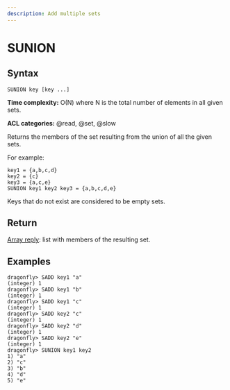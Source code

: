 ```yaml
---
description: Add multiple sets
---
```


# SUNION

## Syntax

    SUNION key [key ...]

**Time complexity:** O(N) where N is the total number of elements in all given sets.

**ACL categories:** @read, @set, @slow

Returns the members of the set resulting from the union of all the given sets.

For example:

```
key1 = {a,b,c,d}
key2 = {c}
key3 = {a,c,e}
SUNION key1 key2 key3 = {a,b,c,d,e}
```

Keys that do not exist are considered to be empty sets.

## Return

[Array reply](https://redis.io/docs/reference/protocol-spec/#arrays): list with members of the resulting set.

## Examples

```shell
dragonfly> SADD key1 "a"
(integer) 1
dragonfly> SADD key1 "b"
(integer) 1
dragonfly> SADD key1 "c"
(integer) 1
dragonfly> SADD key2 "c"
(integer) 1
dragonfly> SADD key2 "d"
(integer) 1
dragonfly> SADD key2 "e"
(integer) 1
dragonfly> SUNION key1 key2
1) "a"
2) "c"
3) "b"
4) "d"
5) "e"
```
